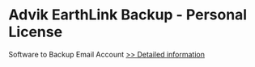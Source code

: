# Advik EarthLink Backup - Personal License
Software to Backup Email Account
[>> Detailed information](https://secure.shareit.com/shareit/product.html?productid=300809437&affiliateid=200057808)